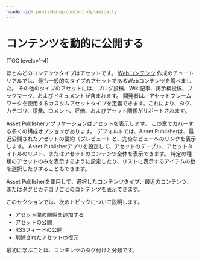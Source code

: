 ```yaml
---
header-id: publishing-content-dynamically
---
```


# コンテンツを動的に公開する

[TOC levels=1-4]

ほとんどのコンテンツタイプはアセットです。 [Webコンテンツ](/docs/7-1/user/-/knowledge_base/u/creating-web-content) 作成のチュートリアルでは、最も一般的なタイプのアセットであるWebコンテンツを調べました。 その他のタイプのアセットには、ブログ投稿、Wiki記事、掲示板投稿、ブックマーク、およびドキュメントが含まれます。 開発者は、アセットフレームワークを使用するカスタムアセットタイプを定義できます。これにより、タグ、カテゴリ、語彙、コメント、評価、およびアセット関係がサポートされます。

Asset Publisherアプリケーションはアセットを表示します。 この章でカバーする多くの構成オプションがあります。 デフォルトでは、Asset Publisherは、最近公開されたアセットの要約（プレビュー）と、完全なビューへのリンクを表示します。 Asset Publisherアプリを設定して、アセットのテーブル、アセットタイトルのリスト、またはアセットのコンテンツ全体を表示できます。 特定の種類のアセットのみを表示するように設定したり、リストに表示するアイテムの数を選択したりすることもできます。

Asset Publisherを使用して、選択したコンテンツタイプ、最近のコンテンツ、またはタグとカテゴリごとのコンテンツを表示できます。

このセクションでは、次のトピックについて説明します。

  - アセット間の関係を追加する
  - アセットの公開
  - RSSフィードの公開
  - 削除されたアセットの復元

最初に学ぶことは、コンテンツのタグ付けと分類です。
